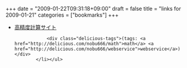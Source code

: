 +++
date = "2009-01-22T09:31:18+09:00"
draft = false
title = "links for 2009-01-21"
categories = ["bookmarks"]
+++

<ul class="delicious"><li>
                <div class="delicious-link"><a href="http://keisan.casio.jp/">高精度計算サイト</a></div>
                
                <div class="delicious-tags">(tags: <a href="http://delicious.com/nobu666/math">math</a> <a href="http://delicious.com/nobu666/webservice">webservice</a>)</div>
            </li></ul>
